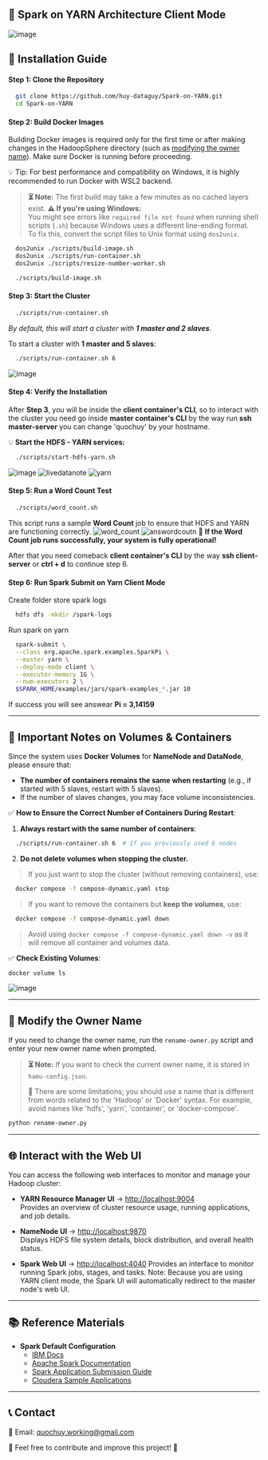 ## 🏢 Spark on YARN Architecture Client Mode
  ![image](https://github.com/user-attachments/assets/f0823592-32f3-43a9-9f48-9b5456fb685c)

## 🚀 **Installation Guide**  

#### **Step 1: Clone the Repository**  
```sh
  git clone https://github.com/huy-dataguy/Spark-on-YARN.git
  cd Spark-on-YARN
```

#### **Step 2: Build Docker Images**  
Building Docker images is required only for the first time or after making changes in the HadoopSphere directory (such as [modifying the owner name](#-modify-the-owner-name)). Make sure Docker is running before proceeding.

💡 Tip: For best performance and compatibility on Windows, it is highly recommended to run Docker with WSL2 backend.

> **⏳ Note:** The first build may take a few minutes as no cached layers exist.
> **⚠️ If you're using Windows:**  
> You might see errors like `required file not found` when running shell scripts (`.sh`) because Windows uses a different line-ending format.  
> To fix this, convert the script files to Unix format using `dos2unix`.

  ```sh
    dos2unix ./scripts/build-image.sh
    dos2unix ./scripts/run-container.sh
    dos2unix ./scripts/resize-number-worker.sh
  ```

```sh
  ./scripts/build-image.sh
```

#### **Step 3: Start the Cluster**  

```sh
  ./scripts/run-container.sh
```

*By default, this will start a cluster with **1 master and 2 slaves**.*  

To start a cluster with **1 master and 5 slaves**:  
```sh
  ./scripts/run-container.sh 6 
```
  ![image](https://github.com/user-attachments/assets/807d54a8-e3e2-498c-a9e1-07cff615a0eb)

#### **Step 4: Verify the Installation**  

After **Step 3**, you will be inside the **client container's CLI**, so to interact with the cluster you need go inside **master container's CLI** by the way run **ssh master-server** you can change 'quochuy' by your hostname.


💡 **Start the HDFS - YARN services:**  
```sh
  ./scripts/start-hdfs-yarn.sh
```
  ![image](https://github.com/user-attachments/assets/65e9f6c1-082a-4471-8ba2-39a3a99c9585)
  ![livedatanote](https://github.com/user-attachments/assets/b0c60eaf-86a1-4b6d-a939-c3241cc6d699)
  ![yarn](https://github.com/user-attachments/assets/da3a7da5-100b-465f-8d1d-4f57ac9574a5)
  
#### **Step 5: Run a Word Count Test**  
```sh
  ./scripts/word_count.sh
```
This script runs a sample **Word Count** job to ensure that HDFS and YARN are functioning correctly.
  ![word_count](https://github.com/user-attachments/assets/c16ecae4-3717-479c-a5d9-21574de8a3ea)
  ![answordcoutn](https://github.com/user-attachments/assets/05bffc7c-712c-43ef-92c4-1a653cc8cbc7)
🚀 **If the Word Count job runs successfully, your system is fully operational!**

After that you need comeback **client container's CLI** by the way **ssh client-server** or **ctrl + d** to continue step 6.
#### **Step 6: Run Spark Submit on Yarn Client Mode** 

Create folder store spark logs
```sh
  hdfs dfs -mkdir /spark-logs
```
Run spark on yarn
```sh
  spark-submit \
  --class org.apache.spark.examples.SparkPi \
  --master yarn \
  --deploy-mode client \
  --executor-memory 1G \
  --num-executors 2 \
  $SPARK_HOME/examples/jars/spark-examples_*.jar 10
```
If success you will see answear **Pi = 3,14159**
  

---

## **📌 Important Notes on Volumes & Containers**  
Since the system uses **Docker Volumes** for **NameNode and DataNode**, please ensure that:

- **The number of containers remains the same when restarting** (e.g., if started with 5 slaves, restart with 5 slaves).
- If the number of slaves changes, you may face volume inconsistencies.

✅ **How to Ensure the Correct Number of Containers During Restart**:
1. **Always restart with the same number of containers**:
```sh
  ./scripts/run-container.sh 6  # If you previously used 6 nodes
```

2. **Do not delete volumes when stopping the cluster.**  
> If you just want to stop the cluster (without removing containers), use:

```sh
  docker compose -f compose-dynamic.yaml stop
```

> If you want to remove the containers but **keep the volumes**, use:

```sh
  docker compose -f compose-dynamic.yaml down
```
> Avoid using `docker compose -f compose-dynamic.yaml down -v` as it will remove all container and volumes data.

✅ **Check Existing Volumes**:
```sh
docker volume ls 
```
  ![image](https://github.com/user-attachments/assets/e4813531-94ee-463e-86f9-df9c5987a156)

---

## 🔄 **Modify the Owner Name**  
If you need to change the owner name, run the `rename-owner.py` script and enter your new owner name when prompted.  

> **⏳ Note:** If you want to check the current owner name, it is stored in `hamu-config.json`.
>
> 📌 There are some limitations; you should use a name that is different from words related to the 'Hadoop' or 'Docker' syntax. For example, avoid names like 'hdfs', 'yarn', 'container', or 'docker-compose'.

```sh
python rename-owner.py
```
---

## 🌐 Interact with the Web UI  

You can access the following web interfaces to monitor and manage your Hadoop cluster:  

- **YARN Resource Manager UI** → [http://localhost:9004](http://localhost:9004)  
  Provides an overview of cluster resource usage, running applications, and job details.  

- **NameNode UI** → [http://localhost:9870](http://localhost:9870)  
  Displays HDFS file system details, block distribution, and overall health status.

- **Spark Web UI** → [http://localhost:4040](http://localhost:4040)
  Provides an interface to monitor running Spark jobs, stages, and tasks.
  Note: Because you are using YARN client mode, the Spark UI will automatically redirect to the master node's web UI.
---
## 📚 Reference Materials

- **Spark Default Configuration**  
  - [IBM Docs](https://www.ibm.com/docs/en/pasc/1.1.1?topic=files-spark-defaultsconf)  
  - [Apache Spark Documentation](https://spark.apache.org/docs/latest/configuration.html)  
  - [Spark Application Submission Guide](https://spark.apache.org/docs/latest/submitting-applications.html)  
  - [Cloudera Sample Applications](https://docs.cloudera.com/cdp-private-cloud-base/7.3.1/running-spark-applications/topics/spark-run-sample-apps.html)  

---

## 📞 **Contact**  
📧 Email: [quochuy.working@gmail.com](mailto:quochuy.working@gmail.com)

💬 Feel free to contribute and improve this project! 🚀
